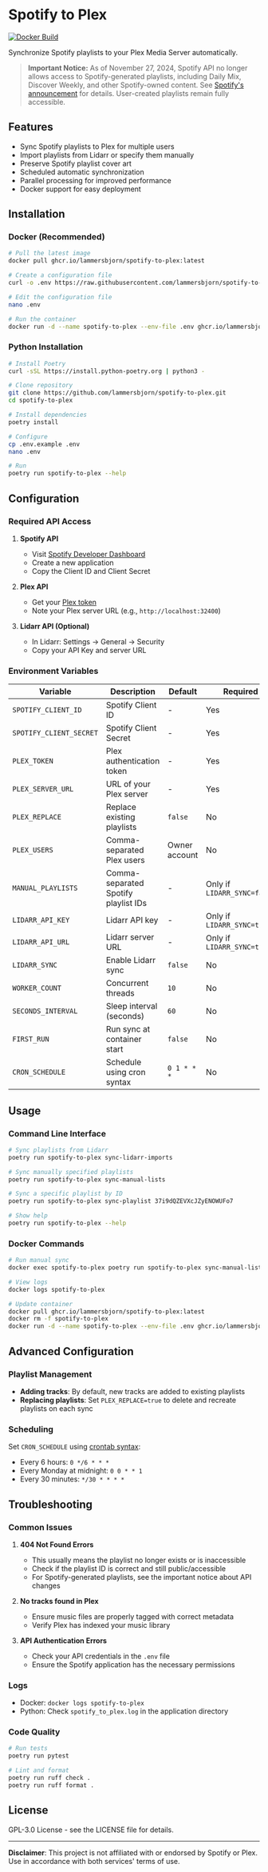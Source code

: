 # Spotify to Plex

[![Docker Build](https://github.com/lammersbjorn/spotify-to-plex/actions/workflows/docker-image.yml/badge.svg)](https://github.com/lammersbjorn/spotify-to-plex/actions/workflows/docker-image.yml)

Synchronize Spotify playlists to your Plex Media Server automatically.

> **Important Notice:** As of November 27, 2024, Spotify API no longer allows access to Spotify-generated playlists, including Daily Mix, Discover Weekly, and other Spotify-owned content. See [Spotify's announcement](https://developer.spotify.com/blog/2024-11-27-changes-to-the-web-api) for details. User-created playlists remain fully accessible.

## Features

- Sync Spotify playlists to Plex for multiple users
- Import playlists from Lidarr or specify them manually
- Preserve Spotify playlist cover art
- Scheduled automatic synchronization
- Parallel processing for improved performance
- Docker support for easy deployment

## Installation

### Docker (Recommended)

```bash
# Pull the latest image
docker pull ghcr.io/lammersbjorn/spotify-to-plex:latest

# Create a configuration file
curl -o .env https://raw.githubusercontent.com/lammersbjorn/spotify-to-plex/main/.env.example

# Edit the configuration file
nano .env

# Run the container
docker run -d --name spotify-to-plex --env-file .env ghcr.io/lammersbjorn/spotify-to-plex:latest
```

### Python Installation

```bash
# Install Poetry
curl -sSL https://install.python-poetry.org | python3 -

# Clone repository
git clone https://github.com/lammersbjorn/spotify-to-plex.git
cd spotify-to-plex

# Install dependencies
poetry install

# Configure
cp .env.example .env
nano .env

# Run
poetry run spotify-to-plex --help
```

## Configuration

### Required API Access

1. **Spotify API**
   - Visit [Spotify Developer Dashboard](https://developer.spotify.com/dashboard/)
   - Create a new application
   - Copy the Client ID and Client Secret

2. **Plex API**
   - Get your [Plex token](https://support.plex.tv/articles/204059436-finding-an-authentication-token-x-plex-token/)
   - Note your Plex server URL (e.g., `http://localhost:32400`)

3. **Lidarr API (Optional)**
   - In Lidarr: Settings → General → Security
   - Copy your API Key and server URL

### Environment Variables

| Variable | Description | Default | Required |
|----------|-------------|---------|----------|
| `SPOTIFY_CLIENT_ID` | Spotify Client ID | - | Yes |
| `SPOTIFY_CLIENT_SECRET` | Spotify Client Secret | - | Yes |
| `PLEX_TOKEN` | Plex authentication token | - | Yes |
| `PLEX_SERVER_URL` | URL of your Plex server | - | Yes |
| `PLEX_REPLACE` | Replace existing playlists | `false` | No |
| `PLEX_USERS` | Comma-separated Plex users | Owner account | No |
| `MANUAL_PLAYLISTS` | Comma-separated Spotify playlist IDs | - | Only if `LIDARR_SYNC=false` |
| `LIDARR_API_KEY` | Lidarr API key | - | Only if `LIDARR_SYNC=true` |
| `LIDARR_API_URL` | Lidarr server URL | - | Only if `LIDARR_SYNC=true` |
| `LIDARR_SYNC` | Enable Lidarr sync | `false` | No |
| `WORKER_COUNT` | Concurrent threads | `10` | No |
| `SECONDS_INTERVAL` | Sleep interval (seconds) | `60` | No |
| `FIRST_RUN` | Run sync at container start | `false` | No |
| `CRON_SCHEDULE` | Schedule using cron syntax | `0 1 * * *` | No |

## Usage

### Command Line Interface

```bash
# Sync playlists from Lidarr
poetry run spotify-to-plex sync-lidarr-imports

# Sync manually specified playlists
poetry run spotify-to-plex sync-manual-lists

# Sync a specific playlist by ID
poetry run spotify-to-plex sync-playlist 37i9dQZEVXcJZyENOWUFo7

# Show help
poetry run spotify-to-plex --help
```

### Docker Commands

```bash
# Run manual sync
docker exec spotify-to-plex poetry run spotify-to-plex sync-manual-lists

# View logs
docker logs spotify-to-plex

# Update container
docker pull ghcr.io/lammersbjorn/spotify-to-plex:latest
docker rm -f spotify-to-plex
docker run -d --name spotify-to-plex --env-file .env ghcr.io/lammersbjorn/spotify-to-plex:latest
```

## Advanced Configuration

### Playlist Management

- **Adding tracks**: By default, new tracks are added to existing playlists
- **Replacing playlists**: Set `PLEX_REPLACE=true` to delete and recreate playlists on each sync

### Scheduling

Set `CRON_SCHEDULE` using [crontab syntax](https://crontab.guru/):
- Every 6 hours: `0 */6 * * *`
- Every Monday at midnight: `0 0 * * 1`
- Every 30 minutes: `*/30 * * * *`

## Troubleshooting

### Common Issues

1. **404 Not Found Errors**
   - This usually means the playlist no longer exists or is inaccessible
   - Check if the playlist ID is correct and still public/accessible
   - For Spotify-generated playlists, see the important notice about API changes

2. **No tracks found in Plex**
   - Ensure music files are properly tagged with correct metadata
   - Verify Plex has indexed your music library

3. **API Authentication Errors**
   - Check your API credentials in the `.env` file
   - Ensure the Spotify application has the necessary permissions

### Logs

- Docker: `docker logs spotify-to-plex`
- Python: Check `spotify_to_plex.log` in the application directory

### Code Quality

```bash
# Run tests
poetry run pytest

# Lint and format
poetry run ruff check .
poetry run ruff format .
```

## License

GPL-3.0 License - see the LICENSE file for details.

---

**Disclaimer**: This project is not affiliated with or endorsed by Spotify or Plex. Use in accordance with both services' terms of use.